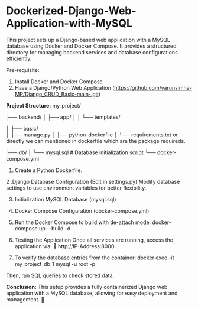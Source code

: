 # Dockerized-Django-Web-Application-with-MySQL

This project sets up a Django-based web application with a MySQL database using Docker and Docker Compose. It provides a structured directory for managing backend services and database configurations efficiently.

Pre-requisite:
1. Install Docker and Docker Compose
2. Have a Django/Python Web Application (https://github.com/varunsimha-MP/Django_CRUD_Basic-main-.git)
   
**Project Structure:**
my_project/

├── backend/
│   ├── app/
│   │   └── templates/

│   ├── basic/         
│   ├── manage.py
│   ├── python-dockerfile
│   └── requirements.txt or directly we can mentioned in dockerfile which are the package requireds. 

├── db/
│   └── mysql.sql  # Database initialization script
└── docker-compose.yml

1. Create a Python Dockerfile.

2 .Django Database Configuration (Edit in settings.py)
Modify database settings to use environment variables for better flexibility.

3. Initialization MySQL Database (mysql.sql)

4. Docker Compose Configuration (docker-compose.yml)

5. Run the Docker Compose to build with de-attach mode:
docker-compose up --build -d

6. Testing the Application
Once all services are running, access the application via:
🔗 http://IP-Address:8000

7. To verify the database entries from the container:
docker exec -it my_project_db_1 mysql -u root -p

Then, run SQL queries to check stored data.

**Conclusion:**
This setup provides a fully containerized Django web application with a MySQL database, allowing for easy deployment and management. 🚀

